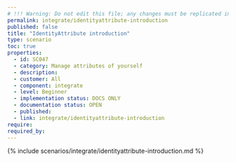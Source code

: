 ```yaml
---
# !!! Warning: Do not edit this file; any changes must be replicated in Excel !!!
permalink: integrate/identityattribute-introduction
published: false
title: "IdentityAttribute introduction"
type: scenario
toc: true
properties:
  - id: SC047
  - category: Manage attributes of yourself
  - description:
  - customer: All
  - component: integrate
  - level: Beginner
  - implementation status: DOCS ONLY
  - documentation status: OPEN
  - published:
  - link: integrate/identityattribute-introduction
require:
required_by:
---
```


{% include scenarios/integrate/identityattribute-introduction.md %}
